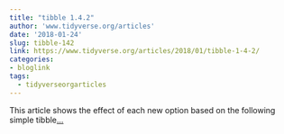 ```yaml
---
title: "tibble 1.4.2"
author: 'www.tidyverse.org/articles'
date: '2018-01-24'
slug: tibble-142
link: https://www.tidyverse.org/articles/2018/01/tibble-1-4-2/
categories:
- bloglink
tags:
  - tidyverseorgarticles
---
```


This article shows the effect of each new option based on the following simple tibble[... <i class="fas fa-external-link-alt"></i>](https://www.tidyverse.org/articles/2018/01/tibble-1-4-2/)

